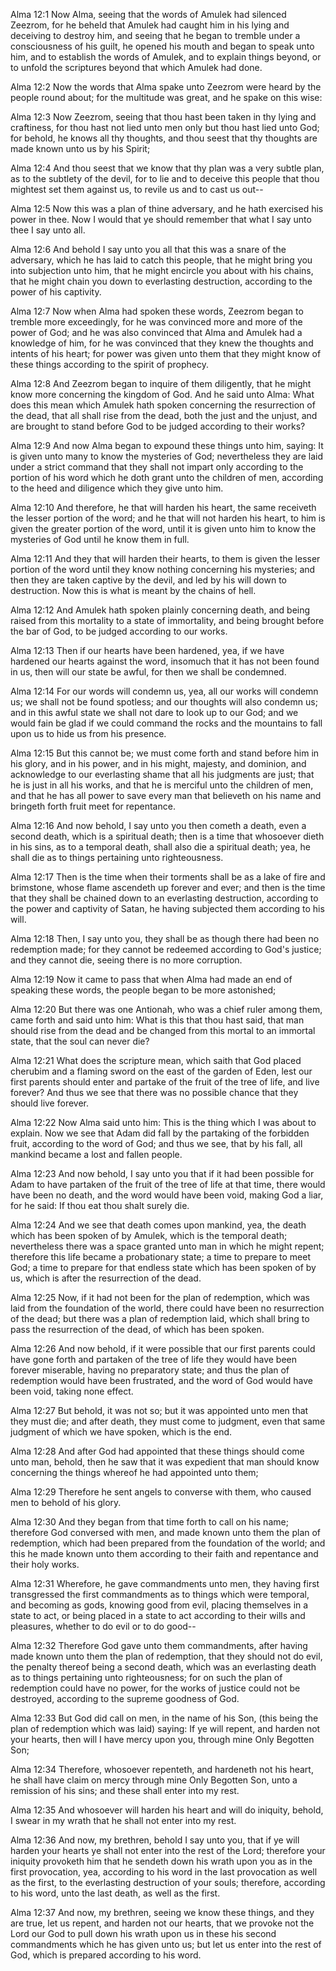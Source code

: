 Alma 12:1 Now Alma, seeing that the words of Amulek had silenced
Zeezrom, for he beheld that Amulek had caught him in his lying and
deceiving to destroy him, and seeing that he began to tremble under a
consciousness of his guilt, he opened his mouth and began to speak unto
him, and to establish the words of Amulek, and to explain things beyond,
or to unfold the scriptures beyond that which Amulek had done.

Alma 12:2 Now the words that Alma spake unto Zeezrom were heard by the
people round about; for the multitude was great, and he spake on this
wise:

Alma 12:3 Now Zeezrom, seeing that thou hast been taken in thy lying and
craftiness, for thou hast not lied unto men only but thou hast lied unto
God; for behold, he knows all thy thoughts, and thou seest that thy
thoughts are made known unto us by his Spirit;

Alma 12:4 And thou seest that we know that thy plan was a very subtle
plan, as to the subtlety of the devil, for to lie and to deceive this
people that thou mightest set them against us, to revile us and to cast
us out--

Alma 12:5 Now this was a plan of thine adversary, and he hath exercised
his power in thee. Now I would that ye should remember that what I say
unto thee I say unto all.

Alma 12:6 And behold I say unto you all that this was a snare of the
adversary, which he has laid to catch this people, that he might bring
you into subjection unto him, that he might encircle you about with his
chains, that he might chain you down to everlasting destruction,
according to the power of his captivity.

Alma 12:7 Now when Alma had spoken these words, Zeezrom began to tremble
more exceedingly, for he was convinced more and more of the power of
God; and he was also convinced that Alma and Amulek had a knowledge of
him, for he was convinced that they knew the thoughts and intents of his
heart; for power was given unto them that they might know of these
things according to the spirit of prophecy.

Alma 12:8 And Zeezrom began to inquire of them diligently, that he might
know more concerning the kingdom of God. And he said unto Alma: What
does this mean which Amulek hath spoken concerning the resurrection of
the dead, that all shall rise from the dead, both the just and the
unjust, and are brought to stand before God to be judged according to
their works?

Alma 12:9 And now Alma began to expound these things unto him, saying:
It is given unto many to know the mysteries of God; nevertheless they
are laid under a strict command that they shall not impart only
according to the portion of his word which he doth grant unto the
children of men, according to the heed and diligence which they give
unto him.

Alma 12:10 And therefore, he that will harden his heart, the same
receiveth the lesser portion of the word; and he that will not harden
his heart, to him is given the greater portion of the word, until it is
given unto him to know the mysteries of God until he know them in full.

Alma 12:11 And they that will harden their hearts, to them is given the
lesser portion of the word until they know nothing concerning his
mysteries; and then they are taken captive by the devil, and led by his
will down to destruction. Now this is what is meant by the chains of
hell.

Alma 12:12 And Amulek hath spoken plainly concerning death, and being
raised from this mortality to a state of immortality, and being brought
before the bar of God, to be judged according to our works.

Alma 12:13 Then if our hearts have been hardened, yea, if we have
hardened our hearts against the word, insomuch that it has not been
found in us, then will our state be awful, for then we shall be
condemned.

Alma 12:14 For our words will condemn us, yea, all our works will
condemn us; we shall not be found spotless; and our thoughts will also
condemn us; and in this awful state we shall not dare to look up to our
God; and we would fain be glad if we could command the rocks and the
mountains to fall upon us to hide us from his presence.

Alma 12:15 But this cannot be; we must come forth and stand before him
in his glory, and in his power, and in his might, majesty, and dominion,
and acknowledge to our everlasting shame that all his judgments are
just; that he is just in all his works, and that he is merciful unto the
children of men, and that he has all power to save every man that
believeth on his name and bringeth forth fruit meet for repentance.

Alma 12:16 And now behold, I say unto you then cometh a death, even a
second death, which is a spiritual death; then is a time that whosoever
dieth in his sins, as to a temporal death, shall also die a spiritual
death; yea, he shall die as to things pertaining unto righteousness.

Alma 12:17 Then is the time when their torments shall be as a lake of
fire and brimstone, whose flame ascendeth up forever and ever; and then
is the time that they shall be chained down to an everlasting
destruction, according to the power and captivity of Satan, he having
subjected them according to his will.

Alma 12:18 Then, I say unto you, they shall be as though there had been
no redemption made; for they cannot be redeemed according to God's
justice; and they cannot die, seeing there is no more corruption.

Alma 12:19 Now it came to pass that when Alma had made an end of
speaking these words, the people began to be more astonished;

Alma 12:20 But there was one Antionah, who was a chief ruler among them,
came forth and said unto him: What is this that thou hast said, that man
should rise from the dead and be changed from this mortal to an immortal
state, that the soul can never die?

Alma 12:21 What does the scripture mean, which saith that God placed
cherubim and a flaming sword on the east of the garden of Eden, lest our
first parents should enter and partake of the fruit of the tree of life,
and live forever? And thus we see that there was no possible chance that
they should live forever.

Alma 12:22 Now Alma said unto him: This is the thing which I was about
to explain. Now we see that Adam did fall by the partaking of the
forbidden fruit, according to the word of God; and thus we see, that by
his fall, all mankind became a lost and fallen people.

Alma 12:23 And now behold, I say unto you that if it had been possible
for Adam to have partaken of the fruit of the tree of life at that time,
there would have been no death, and the word would have been void,
making God a liar, for he said: If thou eat thou shalt surely die.

Alma 12:24 And we see that death comes upon mankind, yea, the death
which has been spoken of by Amulek, which is the temporal death;
nevertheless there was a space granted unto man in which he might
repent; therefore this life became a probationary state; a time to
prepare to meet God; a time to prepare for that endless state which has
been spoken of by us, which is after the resurrection of the dead.

Alma 12:25 Now, if it had not been for the plan of redemption, which was
laid from the foundation of the world, there could have been no
resurrection of the dead; but there was a plan of redemption laid, which
shall bring to pass the resurrection of the dead, of which has been
spoken.

Alma 12:26 And now behold, if it were possible that our first parents
could have gone forth and partaken of the tree of life they would have
been forever miserable, having no preparatory state; and thus the plan
of redemption would have been frustrated, and the word of God would have
been void, taking none effect.

Alma 12:27 But behold, it was not so; but it was appointed unto men that
they must die; and after death, they must come to judgment, even that
same judgment of which we have spoken, which is the end.

Alma 12:28 And after God had appointed that these things should come
unto man, behold, then he saw that it was expedient that man should know
concerning the things whereof he had appointed unto them;

Alma 12:29 Therefore he sent angels to converse with them, who caused
men to behold of his glory.

Alma 12:30 And they began from that time forth to call on his name;
therefore God conversed with men, and made known unto them the plan of
redemption, which had been prepared from the foundation of the world;
and this he made known unto them according to their faith and repentance
and their holy works.

Alma 12:31 Wherefore, he gave commandments unto men, they having first
transgressed the first commandments as to things which were temporal,
and becoming as gods, knowing good from evil, placing themselves in a
state to act, or being placed in a state to act according to their wills
and pleasures, whether to do evil or to do good--

Alma 12:32 Therefore God gave unto them commandments, after having made
known unto them the plan of redemption, that they should not do evil,
the penalty thereof being a second death, which was an everlasting death
as to things pertaining unto righteousness; for on such the plan of
redemption could have no power, for the works of justice could not be
destroyed, according to the supreme goodness of God.

Alma 12:33 But God did call on men, in the name of his Son, (this being
the plan of redemption which was laid) saying: If ye will repent, and
harden not your hearts, then will I have mercy upon you, through mine
Only Begotten Son;

Alma 12:34 Therefore, whosoever repenteth, and hardeneth not his heart,
he shall have claim on mercy through mine Only Begotten Son, unto a
remission of his sins; and these shall enter into my rest.

Alma 12:35 And whosoever will harden his heart and will do iniquity,
behold, I swear in my wrath that he shall not enter into my rest.

Alma 12:36 And now, my brethren, behold I say unto you, that if ye will
harden your hearts ye shall not enter into the rest of the Lord;
therefore your iniquity provoketh him that he sendeth down his wrath
upon you as in the first provocation, yea, according to his word in the
last provocation as well as the first, to the everlasting destruction of
your souls; therefore, according to his word, unto the last death, as
well as the first.

Alma 12:37 And now, my brethren, seeing we know these things, and they
are true, let us repent, and harden not our hearts, that we provoke not
the Lord our God to pull down his wrath upon us in these his second
commandments which he has given unto us; but let us enter into the rest
of God, which is prepared according to his word.
